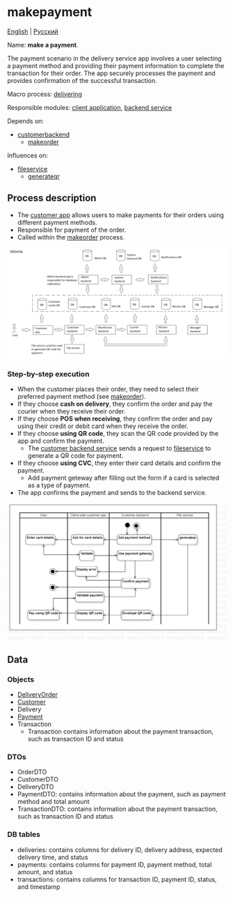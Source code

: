 # makepayment 

[English](makepayment.md) | [Русский](makepayment.ru.md)

Name: **make a payment**.

The payment scenario in the delivery service app involves a user selecting a payment method and providing their payment information to complete the transaction for their order. 
The app securely processes the payment and provides confirmation of the successful transaction.

Macro process: [delivering](../../macroprocesses/delivering.md)

Responsible modules: [client application](../../frontend/customerclient.md), [backend service](../../backend/customerbackend.md)

Depends on: 
- [customerbackend](../../backend/customerbackend.md)
    - [makeorder](../customer/makeorder.md)

Influences on:
- [fileservice](../../backend/fileservice.md)
    - [generateqr](../../processes/fileservice/generateqr.md)

## Process description

- The [customer app](../../frontend/customerclient.md) allows users to make payments for their orders using different payment methods.
- Responsible for payment of the order.
- Called within the [makeorder](../customer/makeorder.md) process.

![delivering_overall](../../img/delivering_overall.png)

### Step-by-step execution

- When the customer places their order, they need to select their preferred payment method (see [makeorder](../customer/makeorder.md)).
- If they choose **cash on delivery**, they confirm the order and pay the courier when they receive their order.
- If they choose **POS when receiving**, they confirm the order and pay using their credit or debit card when they receive the order.
- If they choose **using QR code**, they scan the QR code provided by the app and confirm the payment.
    - The [customer backend service](../../backend/customerbackend.md) sends a request to [fileservice](../../backend/fileservice.md) to generate a QR code for payment.
- If they choose **using CVC**, they enter their card details and confirm the payment.
    - Add payment geteway after filling out the form if a card is selected as a type of payment.
- The app confirms the payment and sends to the backend service.

![customer.makepayment](../../img/activitydiagrams/customer.makepayment.png)

## Data

### Objects 

- [DeliveryOrder](https://github.com/alexeysp11/workflow-lib/blob/main/docs/Models/Business/BusinessDocuments/DeliveryOrder.md)
- [Customer](https://github.com/alexeysp11/workflow-lib/blob/main/docs/Models/Business/Customers/Customer.md)
- Delivery
- [Payment](https://github.com/alexeysp11/workflow-lib/blob/main/docs/Models/Business/Monetary/Payment.md)
- Transaction
    - Transaction contains information about the payment transaction, such as transaction ID and status

### DTOs 

- OrderDTO
- CustomerDTO
- DeliveryDTO
- PaymentDTO: contains information about the payment, such as payment method and total amount
- TransactionDTO: contains information about the payment transaction, such as transaction ID and status

### DB tables 

- deliveries: contains columns for delivery ID, delivery address, expected delivery time, and status
- payments: contains columns for payment ID, payment method, total amount, and status
- transactions: contains columns for transaction ID, payment ID, status, and timestamp
